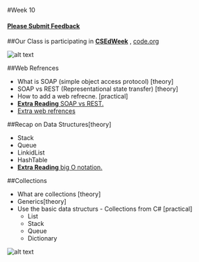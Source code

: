 #Week 10

#### [Please Submit Feedback][2]


##Our Class is participating in [**CSEdWeek**][1] , [code.org][7]


![alt text](http://csedweek.org/images/CSEdWeek-bannertmb.png "CSEdWeek")




##Web Refrences
- What is SOAP (simple object access protocol) [theory]
- SOAP vs REST (Representational state transfer) [theory]
- How to add a web refrecne. [practical]
- [**Extra Reading** SOAP vs REST.][3]
- [Extra web refrences][4]


##Recap on Data Structures[theory]
- Stack
- Queue
- LinkidList
- HashTable
- [**Extra Reading** big O notation.][5]


##Collections
- What are collections [theory]
- Generics[theory]
- Use the basic data structurs - Collections from C# [practical]
	- List
	- Stack
	- Queue
	- Dictionary


![alt text](https://raw.github.com/TheNightPhoenix/AdvancedProgramming/master/week10/map.png "Class Mind Map")

[1]:http://csedweek.org/promote

[2]:https://docs.google.com/forms/d/1-oPlwu_OfXpBWdaN5_UEjuR3cY6MvtqJj_6AtgvwSWc

[3]:http://blog.smartbear.com/apis/understanding-soap-and-rest-basics/

[4]:http://www.webservicex.net/

[5]:http://rob-bell.net/2009/06/a-beginners-guide-to-big-o-notation/

[7]:http://code.org/